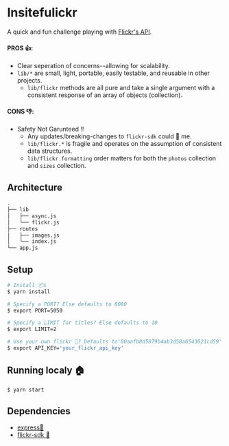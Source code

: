 # Insitefulickr

A quick and fun challenge playing with [Flickr's API](https://www.flickr.com/services/api/).

#### PROS 👍:
- Clear seperation of concerns--allowing for scalability.
- `lib/*` are small, light, portable, easily testable, and reusable in other projects.
    - `lib/flickr` methods are all pure and take a single argument with a consistent response of an array of objects (collection).

#### CONS 👎:
- Safety Not Garunteed ‼
  - Any updates/breaking-changes to `flickr-sdk` could 🔩  me.
  - `lib/flickr.*` is fragile and operates on the assumption of consistent data structures.
  - `lib/flickr.formatting` order matters for both the `photos` collection and `sizes` collection.

## Architecture
```bash
.
├── lib
│   ├── async.js
│   └── flickr.js
├── routes
│   ├── images.js
│   └── index.js
└── app.js
```

## Setup
```bash
# Install 📦s
$ yarn install

# Specify a PORT? Else defaults to 8080
$ export PORT=5050

# Specify a LIMIT for titles? Else defaults to 10
$ export LIMIT=2

# Use your own flickr 🔑? Defaults to'80aafb8d5879b4ab3d58a6543021cd59'
$ export API_KEY='your_flickr_api_key'
```

## Running localy 🏠
```bash
$ yarn start
```

## Dependencies

- [express🚂](https://www.npmjs.com/package/express)
- [flickr-sdk 📸](https://www.npmjs.com/package/flickr-sdk)
